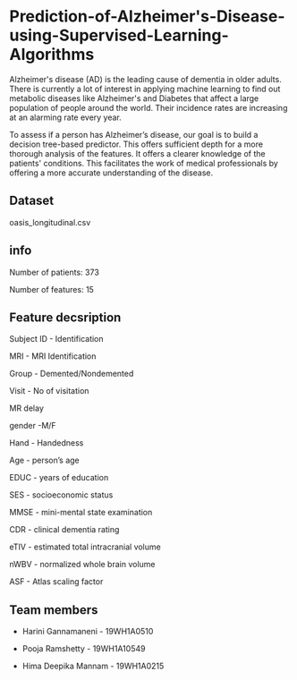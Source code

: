 # Prediction-of-Alzheimer's-Disease-using-Supervised-Learning-Algorithms

Alzheimer's disease (AD) is the leading cause of dementia in older adults. There is currently a lot of interest in applying machine learning to find out metabolic diseases like Alzheimer's and Diabetes that affect a large population of people around the world. Their incidence rates are increasing at an alarming rate every year. 

To assess if a person has Alzheimer’s disease, our goal is to build a decision tree-based predictor. This offers sufficient depth for a more thorough analysis of the features. It offers a clearer knowledge of the patients' conditions. This facilitates the work of medical professionals by offering a more accurate understanding of the disease.

## Dataset

oasis_longitudinal.csv

## info

Number of patients: 373

Number of features: 15

## Feature decsription

Subject ID - Identification

MRI - MRI Identification

Group - Demented/Nondemented

Visit - No of visitation

MR delay

gender -M/F

Hand - Handedness

Age - person’s age

EDUC - years of education

SES - socioeconomic status

MMSE - mini-mental state examination

CDR - clinical dementia rating

eTIV - estimated total intracranial volume

nWBV - normalized whole brain volume

ASF - Atlas scaling factor

## Team members

- Harini Gannamaneni - 19WH1A0510

- Pooja Ramshetty - 19WH1A10549

- Hima Deepika Mannam - 19WH1A0215
